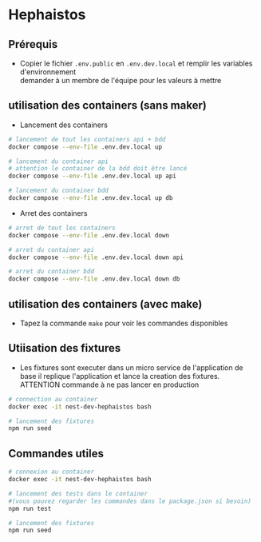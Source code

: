 # Hephaistos

## Prérequis

-   Copier le fichier `.env.public` en `.env.dev.local` et remplir les variables d'environnement  
    demander à un membre de l'équipe pour les valeurs à mettre

## utilisation des containers (sans maker)

-   Lancement des containers

```bash
# lancement de tout les containers api + bdd
docker compose --env-file .env.dev.local up

# lancement du container api
# attention le container de la bdd doit être lancé
docker compose --env-file .env.dev.local up api

# lancement du container bdd
docker compose --env-file .env.dev.local up db
```

-   Arret des containers

```bash
# arret de tout les containers
docker compose --env-file .env.dev.local down

# arret du container api
docker compose --env-file .env.dev.local down api

# arret du container bdd
docker compose --env-file .env.dev.local down db
```

## utilisation des containers (avec make)

-   Tapez la commande `make` pour voir les commandes disponibles

## Utiisation des fixtures

-   Les fixtures sont executer dans un micro service de l'application de base
    il replique l'application et lance la creation des fixtures. ATTENTION commande à ne pas lancer en production

```bash
# connection au container
docker exec -it nest-dev-hephaistos bash

# lancement des fixtures
npm run seed
```

## Commandes utiles

```bash
# connexion au container
docker exec -it nest-dev-hephaistos bash

# lancement des tests dans le container
#(vous pouvez regarder les commandes dans le package.json si besoin)
npm run test

# lancement des fixtures
npm run seed
```
